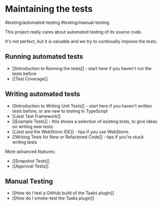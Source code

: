 # Maintaining the tests

<span class="related-pages">#testing/automated-testing #testing/manual-testing</span>

This project really cares about automated testing of its source code.

It's not perfect, but it is valuable and we try to continually improve the tests.

## Running automated tests

- [[Introduction to Running the tests]] - start here if you haven't run the tests before
- [[Test Coverage]]

## Writing automated tests

- [[Introduction to Writing Unit Tests]] - start here if you haven't written tests before, or are new to testing in TypeScript
- [[Jest Test Framework]]
- [[Example Tests]] - this shows a selection of existing tests, to give ideas on writing new tests
- [[Jest and the WebStorm IDE]] - tips if you use WebStorm
- [[Writing Tests for New or Refactored Code]] - tips if you're stuck writing tests

More advanced features:

- [[Snapshot Tests]]
- [[Approval Tests]]

## Manual Testing

- [[How do I test a GitHub build of the Tasks plugin]]
- [[How do I smoke-test the Tasks plugin]]
